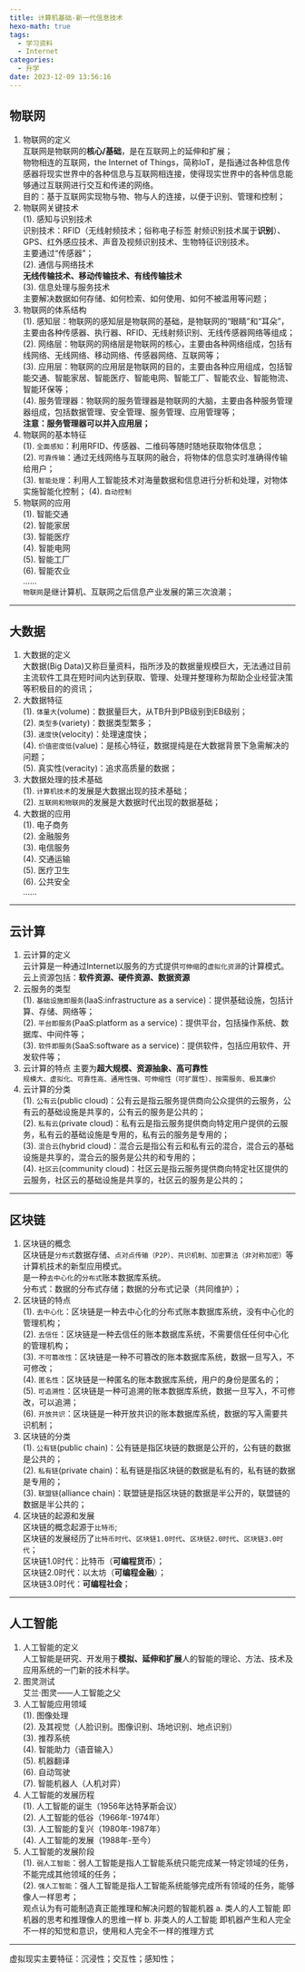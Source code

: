 ```yaml
---
title: 计算机基础-新一代信息技术
hexo-math: true
tags:
  - 学习资料
  - Internet
categories:
  - 升学
date: 2023-12-09 13:56:16
---
```


## 物联网
1. 物联网的定义   
互联网是物联网的**核心/基础**，是在互联网上的延伸和扩展；    
物物相连的互联网，the Internet of Things，简称IoT，是指通过各种信息传感器将现实世界中的各种信息与互联网相连接，使得现实世界中的各种信息能够通过互联网进行交互和传递的网络。     
目的：基于互联网实现物与物、物与人的连接，以便于识别、管理和控制；     
2. 物联网关键技术     
   (1). 感知与识别技术    
识别技术：RFID（无线射频技术；俗称电子标签 射频识别技术属于**识别**）、GPS、红外感应技术、声音及视频识别技术、生物特征识别技术。         
主要通过“传感器”；     
   (2). 通信与网络技术    
**无线传输技术、移动传输技术、有线传输技术**    
   (3). 信息处理与服务技术     
主要解决数据如何存储、如何检索、如何使用、如何不被滥用等问题；   
3. 物联网的体系结构    
    (1). 感知层：物联网的感知层是物联网的基础，是物联网的“眼睛”和“耳朵”，主要由各种传感器、执行器、RFID、无线射频识别、无线传感器网络等组成；    
    (2). 网络层：物联网的网络层是物联网的核心，主要由各种网络组成，包括有线网络、无线网络、移动网络、传感器网络、互联网等；        
    (3). 应用层：物联网的应用层是物联网的目的，主要由各种应用组成，包括智能交通、智能家居、智能医疗、智能电网、智能工厂、智能农业、智能物流、智能环保等；    
    (4). 服务管理器：物联网的服务管理器是物联网的大脑，主要由各种服务管理器组成，包括数据管理、安全管理、服务管理、应用管理等；         
**注意：服务管理器可以并入应用层；**     
4. 物联网的基本特征      
   (1). `全面感知`：利用RFID、传感器、二维码等随时随地获取物体信息；     
   (2). `可靠传输`：通过无线网络与互联网的融合，将物体的信息实时准确得传输给用户；     
   (3). `智能处理`：利用人工智能技术对海量数据和信息进行分析和处理，对物体实施智能化控制；
   (4). `自动控制`     
5. 物联网的应用    
   (1). 智能交通       
   (2). 智能家居         
   (3). 智能医疗          
   (4). 智能电网         
   (5). 智能工厂           
   (6). 智能农业    
    ……   
`物联网`是继计算机、互联网之后信息产业发展的第三次浪潮；

---
## 大数据
1. 大数据的定义    
大数据(Big Data)又称巨量资料，指所涉及的数据量规模巨大，无法通过目前主流软件工具在短时间内达到获取、管理、处理并整理称为帮助企业经营决策等积极目的的资讯；    
2. 大数据特征    
    (1). `体量大`(volume)：数据量巨大，从TB升到PB级别到EB级别；    
    (2). `类型多`(variety)：数据类型繁多；    
    (3). `速度快`(velocity)：处理速度快；    
    (4). `价值密度低`(value)：是核心特征，数据提纯是在大数据背景下急需解决的问题；     
    (5). 真实性(veracity)：追求高质量的数据；    
3. 大数据处理的技术基础    
   (1). `计算机技术`的发展是大数据出现的技术基础；   
   (2). `互联网和物联网`的发展是大数据时代出现的数据基础；     
4. 大数据的应用    
   (1). 电子商务    
   (2). 金融服务    
   (3). 电信服务    
   (4). 交通运输    
   (5). 医疗卫生    
   (6). 公共安全    
    ……    

---
## 云计算 
1. 云计算的定义   
云计算是一种通过Internet以服务的方式提供`可伸缩`的`虚拟化资源`的计算模式。      
云上资源包括：**软件资源、硬件资源、数据资源**     
2. 云服务的类型   
    (1). `基础设施即服务`(IaaS:infrastructure as a service)：提供基础设施，包括计算、存储、网络等；    
    (2). `平台即服务`(PaaS:platform as a service)：提供平台，包括操作系统、数据库、中间件等；    
    (3). `软件即服务`(SaaS:software as a service)：提供软件，包括应用软件、开发软件等；     
3. 云计算的特点
主要为**超大规模、资源抽象、高可靠性**     
`规模大、虚拟化、可靠性高、通用性强、可伸缩性（可扩展性）、按需服务、极其廉价`        
4. 云计算的分类    
    (1). `公有云`(public cloud)：公有云是指云服务提供商向公众提供的云服务，公有云的基础设施是共享的，公有云的服务是公共的；    
    (2). `私有云`(private cloud)：私有云是指云服务提供商向特定用户提供的云服务，私有云的基础设施是专用的，私有云的服务是专用的；    
    (3). `混合云`(hybrid cloud)：混合云是指公有云和私有云的混合，混合云的基础设施是共享的，混合云的服务是公共的和专用的；    
    (4). `社区云`(community cloud)：社区云是指云服务提供商向特定社区提供的云服务，社区云的基础设施是共享的，社区云的服务是公共的；      

---
## 区块链
1. 区块链的概念    
区块链是`分布式`数据存储、`点对点传输（P2P）、共识机制、加密算法（非对称加密）`等计算机技术的新型应用模式。    
是一种`去中心化`的`分布式`账本数据库系统。     
分布式：数据的分布式存储；数据的分布式记录（共同维护）；   
2. 区块链的特点     
    (1). `去中心化`：区块链是一种去中心化的分布式账本数据库系统，没有中心化的管理机构；    
    (2). `去信任`：区块链是一种去信任的账本数据库系统，不需要信任任何中心化的管理机构；    
    (3). `不可篡改性`：区块链是一种不可篡改的账本数据库系统，数据一旦写入，不可修改；    
    (4). `匿名性`：区块链是一种匿名的账本数据库系统，用户的身份是匿名的；    
    (5). `可追溯性`：区块链是一种可追溯的账本数据库系统，数据一旦写入，不可修改，可以追溯；    
    (6). `开放共识`：区块链是一种开放共识的账本数据库系统，数据的写入需要共识机制；       
3. 区块链的分类    
    (1). `公有链`(public chain)：公有链是指区块链的数据是公开的，公有链的数据是公共的；    
    (2). `私有链`(private chain)：私有链是指区块链的数据是私有的，私有链的数据是专用的；    
    (3). `联盟链`(alliance chain)：联盟链是指区块链的数据是半公开的，联盟链的数据是半公共的；    
4. 区块链的起源和发展   
区块链的概念起源于`比特币`;      
区块链的发展经历了`比特币时代`、`区块链1.0时代`、`区块链2.0时代`、`区块链3.0时代`；     
区块链1.0时代：比特币（**可编程货币**）；     
区块链2.0时代：以太坊（**可编程金融**）；     
区块链3.0时代：**可编程社会**；      

--- 
## 人工智能
1. 人工智能的定义   
人工智能是研究、开发用于**模拟、延伸和扩展**人的智能的理论、方法、技术及应用系统的一门新的技术科学。
2. 图灵测试    
艾兰·图灵——人工智能之父    
3. 人工智能应用领域    
   (1). 图像处理   
   (2). 及其视觉（人脸识别。图像识别、场地识别、地点识别）   
   (3). 推荐系统   
   (4). 智能助力（语音输入）    
   (5). 机器翻译    
   (6). 自动驾驶      
   (7). 智能机器人（人机对弈）     
4. 人工智能的发展历程    
   (1). 人工智能的诞生（1956年达特茅斯会议）    
   (2). 人工智能的低谷（1966年-1974年）    
   (3). 人工智能的复兴（1980年-1987年）    
   (4). 人工智能的发展（1988年-至今）    
5. 人工智能的发展阶段    
   (1). `弱人工智能`：弱人工智能是指人工智能系统只能完成某一特定领域的任务，不能完成其他领域的任务；    
   (2). `强人工智能`：强人工智能是指人工智能系统能够完成所有领域的任务，能够像人一样思考；        
   观点认为有可能制造真正能推理和解决问题的智能机器
a. 类人的人工智能
即机器的思考和推理像人的思维一样
b. 非类人的人工智能
即机器产生和人完全不一样的知觉和意识，使用和人完全不一样的推理方式

---
虚拟现实主要特征：沉浸性；交互性；感知性；
